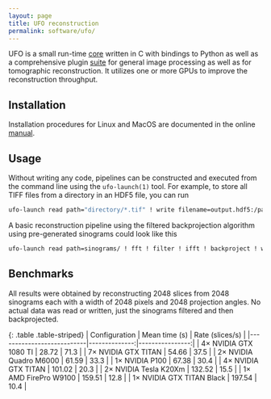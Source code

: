 ```yaml
---
layout: page
title: UFO reconstruction
permalink: software/ufo/
---
```


UFO is a small run-time [core](https://github.com/ufo-kit/ufo-core) written in C
with bindings to Python as well as a comprehensive plugin
[suite](https://github.com/ufo-kit/ufo-filters) for general image processing as
well as for tomographic reconstruction. It utilizes one or more GPUs to improve
the reconstruction throughput.


## Installation

Installation procedures for Linux and MacOS are documented in the online
[manual](https://ufo-core.readthedocs.io).


## Usage

Without writing any code, pipelines can be constructed and executed from the
command line using the `ufo-launch(1)` tool. For example, to store all TIFF
files from a directory in an HDF5 file, you can run

```bash
ufo-launch read path="directory/*.tif" ! write filename=output.hdf5:/path/in/file
```

A basic reconstruction pipeline using the filtered backprojection algorithm
using pre-generated sinograms could look like this

```bash
ufo-launch read path=sinograms/ ! fft ! filter ! ifft ! backproject ! write filename=slices/slice-%05i.tif
```

## Benchmarks

All results were obtained by reconstructing 2048 slices from 2048 sinograms each
with a width of 2048 pixels and 2048 projection angles. No actual data was read
or written, just the sinograms filtered and then backprojected.

{: .table .table-striped}
| Configuration             | Mean time (s) | Rate (slices/s) |
|---------------------------|--------------:|----------------:|
| 4× NVIDIA GTX 1080 TI     |         28.72 |            71.3 |
| 7× NVIDIA GTX TITAN       |         54.66 |            37.5 |
| 2× NVIDIA Quadro M6000    |         61.59 |            33.3 |
| 1× NVIDIA P100            |         67.38 |            30.4 |
| 4× NVIDIA GTX TITAN       |        101.02 |            20.3 |
| 2× NVIDIA Tesla K20Xm     |        132.52 |            15.5 |
| 1× AMD FirePro W9100      |        159.51 |            12.8 |
| 1× NVIDIA GTX TITAN Black |        197.54 |            10.4 |
